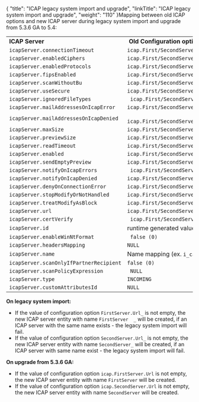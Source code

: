 {
    "title": "ICAP legacy system import and upgrade",
    "linkTitle": "ICAP legacy system import and upgrade",
    "weight": "110"
}Mapping between old ICAP options and new ICAP server during legacy system import and upgrade from 5.3.6 GA to 5.4:

<table>
   <tbody>
      <tr>
         <td><strong>ICAP Server</strong>         </td>
         <td> <strong>Old Configuration option</strong>         </td>
      </tr>
      <tr>
         <td><code>icapServer.connectionTimeout</code>         </td>
         <td><code>icap.First/SecondServer.ConnectTimeout</code>         </td>
      </tr>
      <tr>
         <td><code>icapServer.enabledCiphers</code>         </td>
         <td><code>icap.First/SecondServer.EnabledCipherSuites</code>         </td>
      </tr>
      <tr>
         <td><code>icapServer.enabledProtocols</code>         </td>
         <td><code>icap.First/SecondServer.EnabledProtocols</code>         </td>
      </tr>
      <tr>
         <td><code>icapServer.fipsEnabled</code>         </td>
         <td><code>icap.First/SecondServer.enableFipsMode</code>         </td>
      </tr>
      <tr>
         <td><code>icapServer.scanWithoutBu</code>         </td>
         <td><code>icap.First/SecondServer.enableScanForAccountsWithoutBusinessUnit</code>         </td>
      </tr>
      <tr>
         <td><code>icapServer.useSecure</code>         </td>
         <td><code>icap.First/SecondServer.enableSecureConnection</code>         </td>
      </tr>
      <tr>
         <td><code>icapServer.ignoredFileTypes</code>         </td>
         <td><code> icap.First/SecondServer.IgnoredFileTypes</code>         </td>
      </tr>
      <tr>
         <td><code>icapServer.mailAddressesOnIcapError</code>         </td>
         <td><code>icap.First/SecondServer.mailtoAddressesForMailsIfIcapErrors</code>         </td>
      </tr>
      <tr>
         <td><code>icapServer.mailAddressesOnIcapDenied</code>         </td>
         <td><code> icap.First/SecondServer.mailtoAddressesForMailsIfTransferDeniedByIcap</code>         </td>
      </tr>
      <tr>
         <td><code>icapServer.maxSize</code>         </td>
         <td><code>icap.First/SecondServer.MsgMaxSize</code>         </td>
      </tr>
      <tr>
         <td><code>icapServer.previewSize</code>         </td>
         <td><code>icap.First/SecondServer.PreviewSize</code>         </td>
      </tr>
      <tr>
         <td><code>icapServer.readTimeout</code>         </td>
         <td><code>icap.First/SecondServer.ReadTimeout</code>         </td>
      </tr>
      <tr>
         <td><code>icapServer.enabled</code>         </td>
         <td><code>icap.First/SecondServer.ScanEnabled</code>         </td>
      </tr>
      <tr>
         <td><code>icapServer.sendEmptyPreview</code>         </td>
         <td><code>icap.First/SecondServer.sendEmptyPreview</code>         </td>
      </tr>
      <tr>
         <td><code>icapServer.notifyOnIcapErrors</code>         </td>
         <td><code> icap.First/SecondServer.sendMailsIfIcapErrors</code>         </td>
      </tr>
      <tr>
         <td><code>icapServer.notifyOnIcapDenied</code>         </td>
         <td><code>icap.First/SecondServer.sendMailsIfTransferDeniedByIcap</code>         </td>
      </tr>
      <tr>
         <td><code>icapServer.denyOnConnectionError</code>         </td>
         <td><code>icap.First/SecondServer.stopTransfersIfIcapErrors</code>         </td>
      </tr>
      <tr>
         <td><code>icapServer.stopModifyOrNotHandled</code>         </td>
         <td><code>icap.First/SecondServer.stopTransfersIfIcapResultModifyOrNotHandled</code>         </td>
      </tr>
      <tr>
         <td><code>icapServer.treatModifyAsBlock</code>         </td>
         <td><code>icap.First/SecondServer.treatModifyAsBlock</code>         </td>
      </tr>
      <tr>
         <td><code>icapServer.url</code>         </td>
         <td><code>icap.First/SecondServer.Url</code>         </td>
      </tr>
      <tr>
         <td><code>icapServer.certVerify</code>         </td>
         <td><code> icap.First/SecondServer.verifyCertificate</code>         </td>
      </tr>
      <tr>
         <td><code>icapServer.id</code>         </td>
         <td>runtime generated value         </td>
      </tr>
      <tr>
         <td><code>icapServer.enableWinNtFormat</code>         </td>
         <td><code> false (0)</code>         </td>
      </tr>
      <tr>
         <td><code>icapServer.headersMapping</code>         </td>
         <td><code>NULL</code>         </td>
      </tr>
      <tr>
         <td><code>icapServer.name</code>         </td>
         <td>Name mapping (ex. <code>i_cap.FirstServer.Url_ FirstServer</code>)         </td>
      </tr>
      <tr>
         <td><code>icapServer.scanOnlyIfPartnerRecipient</code>         </td>
         <td><code>false (0)</code>         </td>
      </tr>
      <tr>
         <td><code>icapServer.scanPolicyExpression</code>         </td>
         <td><code> NULL</code>         </td>
      </tr>
      <tr>
         <td><code>icapServer.type</code>         </td>
         <td><code>INCOMING</code>         </td>
      </tr>
      <tr>
         <td><code>icapServer.customAttributesId</code>         </td>
         <td><code>NULL</code>         </td>
      </tr>
   </tbody>
</table>

**On legacy system import:**

-   If the value of configuration option `FirstServer.Url_` is not empty, the new ICAP server entity with name `FirstServer  _` will be created, if an ICAP server
    with the same name exists - the legacy system import will fail.
-   If the value of configuration option `SecondServer.Url_` is not empty, the new ICAP server entity with name `SecondServer_` will be created, if an ICAP server
    with same name exist - the legacy system import will fail.

**On upgrade from 5.3.6 GA:**

-   If the value of configuration option `icap.FirstServer.Url` is not empty, the new ICAP server entity with name `FirstServer` will be created.
-   If the value of configuration option `icap.SecondServer.Url` is not empty, the new ICAP server entity with name `SecondServer` will be created.
